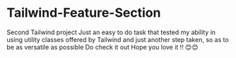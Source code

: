 # Tailwind-Feature-Section
Second Tailwind project
Just an easy to do task that tested my ability in using utility classes offered by Tailwind and just another step taken, so as to be as versatile as possible
Do check it out
Hope you love it !! 😊😊
